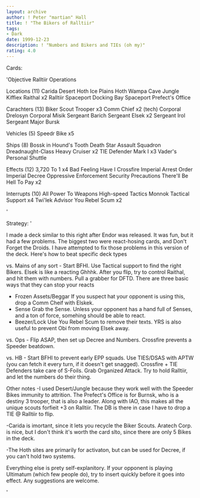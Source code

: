 ```yaml
---
layout: archive
author: ! Peter "martian" Hall
title: ! "The Bikers of Ralltiir"
tags:
- Dark
date: 1999-12-23
description: ! "Numbers and Bikers and TIEs (oh my)"
rating: 4.0
---
```

Cards: 

'Objective
Ralltiir Operations

Locations (11)
Carida
Desert
Hoth Ice Plains
Hoth Wampa Cave
Jungle
Kiffiex
Raithal  x2
Ralltiir
Spaceport Docking Bay
Spaceport Prefect's Office

Carachters (13)
Biker Scout Trooper  x3
Comm Chief  x2 (tech)
Corporal Drelosyn
Corporal Misik
Sergeant Barich
Sergeant Elsek	x2
Sergeant Irol
Sergeant Major Bursk

Vehicles (5)
Speedr Bike x5

Ships (8)
Bossk in Hound's Tooth
Death Star Assault Squadron
Dreadnaught-Class Heavy Cruiser  x2
TIE Defender Mark I  x3
Vader's Personal Shuttle

Effects (12)
3,720 To 1  x4
Bad Feeling Have I
Crossfire
Imperial Arrest Order
Imperial Decree
Oppressive Enforcement
Security Precautions
There'll Be Hell To Pay  x2

Interrupts (10)
All Power To Weapons
High-speed Tactics
Monnok
Tactical Support  x4
Twi'lek Advisor
You Rebel Scum	x2

'

Strategy: '

I made a deck similar to this right after Endor was released.  It was fun, but it had a few problems.  The biggest two were react-hosing cards, and Don't Forget the Droids.  I have attempted to fix those problems in this version of the deck.  Here's how to beat specific deck types

vs. Mains of any sort - Start BFHI.  Use Tactical support to find the right Bikers.  Elsek is like a reacting Ghhhk.  After you flip, try to control Raithal, and hit them with numbers.  Pull a grabber for DFTD.  There are three basic ways that they can stop your reacts
- Frozen Assets/Beggar If you suspect hat your opponent is using this, drop a Comm Cheif with Elskek.
- Sense Grab the Sense.  Unless your opponent has a hand full of Senses, and a ton of force, somehing should be able to react.
- Beezer/Lock Use You Rebel Scum to remove their texts.  YRS is also useful to prevent Obi from moving Elsek away.

vs. Ops - Flip ASAP, then set up Decree and Numbers.  Crossfire prevents a Speeder beatdown.

vs. HB - Start BFHI to prevent early EPP squads.  Use TIES/DSAS with APTW (you can fetch it every turn, if it doesn't get snagged).  Crossfire + TIE Defenders take care of S-Foils.  Grab Organized Attack.  Try to hold Ralltiir, and let the numbers do their thing.

Other notes
-I used Desert/Jungle because they work well with the Speeder Bikes immunity to attrition.  The Prefect's Office is for Burnsk, who is a destiny 3 trooper, that is also a leader.  Along with IAO, this makes all the unique scouts forfieit +3 on Ralltiir.	The DB is there in case I have to drop a TIE @ Ralltiir to flip.

-Carida is imortant, since it lets you recycle the Biker Scouts.  Aratech Corp. is nice, but I don't think it's worth the card slto, since there are only 5 Bikes in the deck.

-The Hoth sites are primarily for activaton, but can be used for Decree, if you can't hold two systems.

Everything else is prety self-explanitory.  If your opponent is playing Ultimatum (which few people do), try to insert quickly before it goes into effect.  Any suggestions are welcome.

'